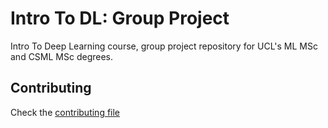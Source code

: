 # Intro To DL: Group Project
Intro To Deep Learning course, group project repository for UCL's ML MSc and CSML MSc degrees.

## Contributing

Check the [contributing file](./CONTRIBUTING.md)
